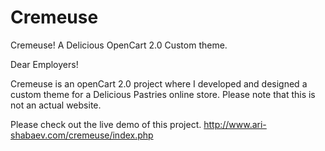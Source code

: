 # Cremeuse
Cremeuse! A Delicious OpenCart 2.0 Custom theme.

Dear Employers!

Cremeuse is an openCart 2.0 project where I developed and designed a custom theme for a Delicious Pastries online store.
Please note that this is not an actual website.

Please check out the live demo of this project.
http://www.ari-shabaev.com/cremeuse/index.php
